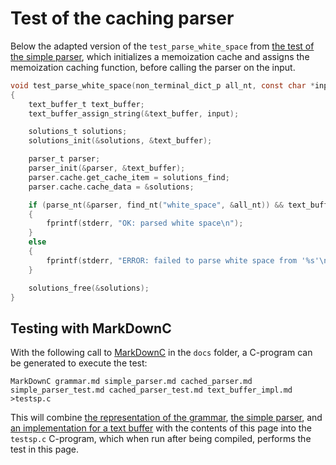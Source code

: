 # Test of the caching parser

Below the adapted version of the `test_parse_white_space` 
from [the test of the simple parser](simple_parser_test.md), which
initializes a memoization cache and assigns the memoization caching
function, before calling the parser on the input.
```c
void test_parse_white_space(non_terminal_dict_p all_nt, const char *input)
{
    text_buffer_t text_buffer;
    text_buffer_assign_string(&text_buffer, input);

    solutions_t solutions;
    solutions_init(&solutions, &text_buffer);

    parser_t parser;
    parser_init(&parser, &text_buffer);
    parser.cache.get_cache_item = solutions_find;
    parser.cache.cache_data = &solutions;

    if (parse_nt(&parser, find_nt("white_space", &all_nt)) && text_buffer_end(&text_buffer))
    {
        fprintf(stderr, "OK: parsed white space\n");
    }
    else
    {
        fprintf(stderr, "ERROR: failed to parse white space from '%s'\n", input);
    }

    solutions_free(&solutions);
}
```

## Testing with MarkDownC

With the following call to [MarkDownC](https://github.com/FransFaase/IParse/blob/master/README.md#markdownc)
in the `docs` folder, a C-program can be generated to execute the test:
```
MarkDownC grammar.md simple_parser.md cached_parser.md simple_parser_test.md cached_parser_test.md text_buffer_impl.md >testsp.c
```
This will combine [the representation of the grammar](grammar.md), [the simple parser](simple_parser),
and [an implementation for a text buffer](text_buffer_impl.md) with the contents of this page into the
`testsp.c` C-program, which when run after being compiled, performs the test in this page.
